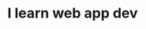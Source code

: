 ---
title:  I learn web app dev
layout: layout.hbs
permalink: false
intro: MEIN NAME IST GIUSEPPE
excerpt: Als Student an der FHNW im CAS Web Applikationen lerne ich mit Dierk König als Dozent das Beste der Web App Entwicklung. Wir lernen Apps mit Industriehärte zu erstellen. Auf dieser Seite halte ich mein Erkentnisse fest.
---
